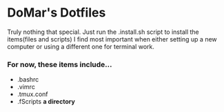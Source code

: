 # DoMar's Dotfiles

Truly nothing that special. Just run the .install.sh script to install the items(files and scripts) I find most important when either setting up a new computer or using a different one for terminal work.

### For now, these items include...
+ .bashrc
+ .vimrc
+ .tmux.conf
+ .fScripts **a directory**
